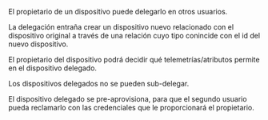 El propietario de un dispositivo puede delegarlo en otros usuarios.

La delegación entraña crear un dispositivo nuevo relacionado con el dispositivo original a través de una relación cuyo tipo conincide con el id del nuevo dispositivo.

El propietario del dispositivo podrá decidir qué telemetrías/atributos permite en el dispositivo delegado.

Los dispositivos delegados no se pueden sub-delegar.

El dispositivo delegado se pre-aprovisiona, para que el segundo usuario pueda reclamarlo con las credenciales que le proporcionará el propietario.
